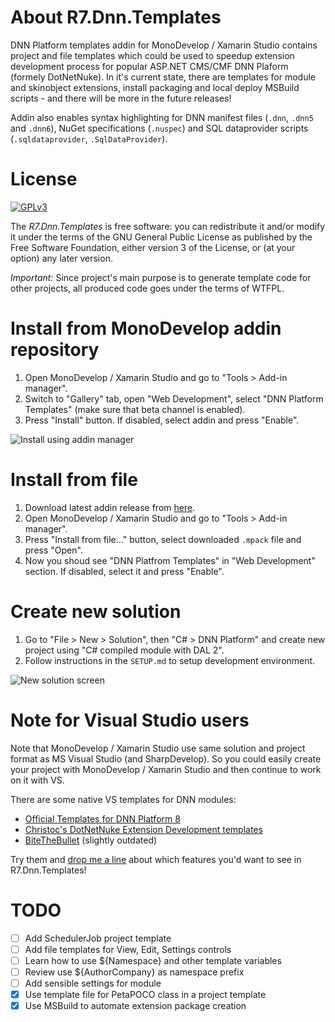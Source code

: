 # About R7.Dnn.Templates

DNN Platform templates addin for MonoDevelop / Xamarin Studio contains project and file templates
which could be used to speedup extension development process for popular ASP.NET CMS/CMF DNN Plaform (formely DotNetNuke). 
In it's current state, there are templates for module and skinobject extensions, install packaging and local deploy 
MSBuild scripts - and there will be more in the future releases!

Addin also enables syntax highlighting for DNN manifest files (`.dnn`, `.dnn5` and `.dnn6`), NuGet specifications (`.nuspec`)
and SQL dataprovider scripts (`.sqldataprovider`, `.SqlDataProvider`).

# License

[![GPLv3](http://www.gnu.org/graphics/gplv3-127x51.png)](http://www.gnu.org/licenses/gpl.txt)

The *R7.Dnn.Templates* is free software: you can redistribute it and/or modify it under the terms of 
the GNU General Public License as published by the Free Software Foundation, either version 3 of the License, 
or (at your option) any later version.

*Important:* Since project's main purpose is to generate template code for other projects, 
all produced code goes under the terms of WTFPL.

# Install from MonoDevelop addin repository

1. Open MonoDevelop / Xamarin Studio and go to "Tools &gt; Add-in manager".
2. Switch to "Gallery" tab, open "Web Development", select "DNN Platform Templates" (make sure that beta channel is enabled).
3. Press "Install" button. If disabled, select addin and press "Enable".

![Install using addin manager](https://raw.githubusercontent.com/roman-yagodin/R7.Dnn.Templates/master/images/install-addin-manager.png)

# Install from file

1. Download latest addin release from [here](https://github.com/roman-yagodin/R7.Dnn.Templates/releases).
2. Open MonoDevelop / Xamarin Studio and go to "Tools &gt; Add-in manager".
3. Press "Install from file..." button, select downloaded `.mpack` file and press "Open".
4. Now you shoud see "DNN Platfrom Templates" in "Web Development" section. If disabled, select it and press "Enable".

# Create new solution

1. Go to "File &gt; New &gt; Solution", then "C# &gt; DNN Platform" and create new project using "C# compiled module with DAL 2".
2. Follow instructions in the `SETUP.md` to setup development environment.

![New solution screen](https://raw.githubusercontent.com/roman-yagodin/R7.Dnn.Templates/master/images/new-solution.png)

# Note for Visual Studio users

Note that MonoDevelop / Xamarin Studio use same solution and project format as MS Visual Studio (and SharpDevelop). 
So you could easily create your project with MonoDevelop / Xamarin Studio and then continue to work on it with VS.

There are some native VS templates for DNN modules:

* [Official Templates for DNN Platform 8](https://github.com/dnnsoftware/DNN.Templates)
* [Christoc's DotNetNuke Extension Development templates](https://github.com/ChrisHammond/DNNTemplates)
* [BiteTheBullet](http://www.bitethebullet.co.uk/VS2010DNNTemplate.aspx) (slightly outdated)

Try them and [drop me a line](https://github.com/roman-yagodin/R7.Dnn.Templates/issues) about which features you'd 
want to see in R7.Dnn.Templates!

# TODO

- [ ] Add SchedulerJob project template
- [ ] Add file templates for View, Edit, Settings controls
- [ ] Learn how to use ${Namespace} and other template variables
- [ ] Review use ${AuthorCompany} as namespace prefix
- [ ] Add sensible settings for module
- [x] Use template file for PetaPOCO class in a project template
- [x] Use MSBuild to automate extension package creation
